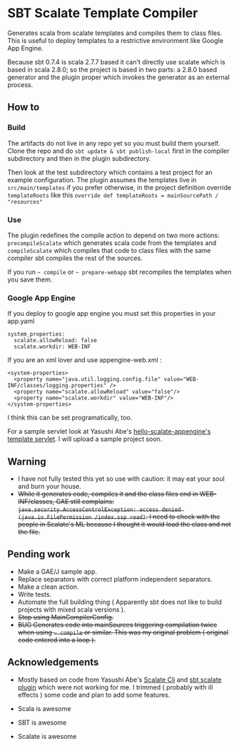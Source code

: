 # SBT Scalate Template Compiler

Generates scala from scalate templates and compiles them to class files.
This is useful to deploy templates to a restrictive environment like Google App Engine.

Because sbt 0.7.4 is scala 2.7.7 based it can't directly use scalate which is based in scala 2.8.0; so the project is based in two parts: a 2.8.0 based generator and the plugin proper which invokes the generator as an external process.

## How to 

### Build

  The artifacts do not live in any repo yet so you must build them yourself.
Clone the repo and do `sbt update & sbt publish-local` first in the compiler subdirectory and then in the plugin subdirectory.

Then look at the test subdirectory which contains a test project for an example configuration.
The plugin assumes the templates live in `src/main/templates` if you prefer otherwise, in the project definition override `templateRoots` like this `override def templateRoots = mainSourcePath / "resources"` 

### Use

The plugin redefines the compile action to depend on two more actions: `precompileScalate` which generates scala code from the templates and `compileScalate` which compiles that code to class files with the same compiler sbt compiles the rest of the sources.

If you run `~ compile` or `~ prepare-webapp` sbt recompiles the templates when you save them.
 
### Google App Engine

If you deploy to google app engine you must set this properties in your app.yaml

    system_properties:
      scalate.allowReload: false
      scalate.workdir: WEB-INF

If you are an xml lover and use appengine-web.xml :

    <system-properties>
      <property name="java.util.logging.config.file" value="WEB-INF/classes/logging.properties" />
      <property name="scalate.allowReload" value="false"/>
      <property name="scalate.workdir" value="WEB-INF"/>
    </system-properties>

I think this can be set programatically, too.

For a sample servlet look at Yasushi Abe's [hello-scalate-appengine's template servlet](http://github.com/Yasushi/hello-scalate-appengine/blob/master/src/main/scala/ya/TemplateEngineServlet.scala). I will upload a sample project soon. 

## Warning

* I have not fully tested this yet so use with caution: it may eat your soul and burn your house.
* <s>While it generates code, compiles it and the class files end in WEB-INF/classes, GAE still complains: `java.security.AccessControlException: access denied (java.io.FilePermission /index.ssp read)`. I need to check with the people in Scalate's ML because I thought it would load the class and not the file.</s>

## Pending work 

* Make a GAE/J sample app.
* Replace separators with correct platform independent separators.
* Make a clean action.
* Write tests.
* Automate the full building thing ( Apparently sbt does not like to build projects with mixed scala versions ).
* <s>Stop using MainCompilerConfig.</s>
* <s>BUG Generates code into mainSources triggering compilation twice when using `~ compile` or similar.  This was my original problem ( original code entered into a loop ).</s>


## Acknowledgements 

* Mostly based on code from Yasushi Abe's [Scalate Cli](http://github.com/Yasushi/scalate-cli) and
[sbt scalate plugin](http://github.com/Yasushi/sbt-scalate-plugin/) which were not working for me.
I trimmed ( probably with ill effects ) some code and plan to add some features.

* Scala is awesome
* SBT is awesome
* Scalate is awesome
